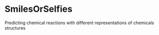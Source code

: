 # SmilesOrSelfies
Predicting chemical reactions with different representations of chemicals structures
